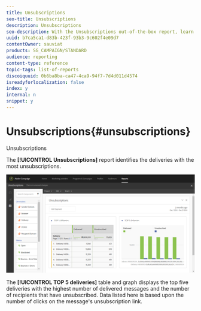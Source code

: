 ```yaml
---
title: Unsubscriptions
seo-title: Unsubscriptions
description: Unsubscriptions
seo-description: With the Unsubscriptions out-of-the-box report, learn how many times customers unsubscribed to your deliveries.
uuid: b7ca5ca1-d83b-423f-93b3-9c602f4e09d7
contentOwner: sauviat
products: SG_CAMPAIGN/STANDARD
audience: reporting
content-type: reference
topic-tags: list-of-reports
discoiquuid: 0b6ba8ba-ca47-4ca9-94f7-7d4d011d4574
isreadyforlocalization: false
index: y
internal: n
snippet: y
---
```


# Unsubscriptions{#unsubscriptions}

Unsubscriptions

The **[!UICONTROL Unsubscriptions]** report identifies the deliveries with the most unsubscriptions.

![](assets/delivery_reports_unsub.png)

The **[!UICONTROL TOP 5 deliveries]** table and graph displays the top five deliveries with the highest number of delivered messages and the number of recipients that have unsubscribed. Data listed here is based upon the number of clicks on the message's unsubscription link.
